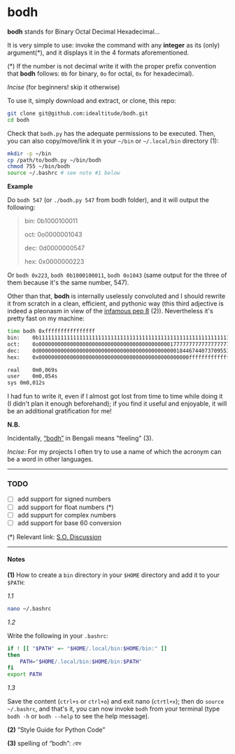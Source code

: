 # bodh

**bodh** stands for Binary Octal Decimal Hexadecimal...

It is very simple to use: invoke the command with any **integer** as its (only) argument(*), and it displays it in the 4 formats aforementioned.

(*) If the number is not decimal write it with the proper prefix convention that **bodh** follows: `0b` for binary, `0o` for octal, `0x` for hexadecimal).

*Incise* (for beginners! skip it otherwise)

To use it, simply download and extract, or clone, this repo:

```bash
git clone git@github.com:idealtitude/bodh.git
cd bodh
```

Check that `bodh.py` has the adequate permissions to be executed. Then, you can also copy/move/link it in your `~/bin` or `~/.local/bin` directory (1):

```bash
mkdir -p ~/bin
cp /path/to/bodh.py ~/bin/bodh
chmod 755 ~/bin/bodh
source ~/.bashrc # see note #1 below
```

**Example**

Do `bodh 547` (or `./bodh.py 547` from bodh folder), and it will output the following:

>
> bin:	0b1000100011
>
> oct:	0o0000001043
>
> dec:	0d0000000547
>
> hex:	0x0000000223
>

Or `bodh 0x223`, `bodh 0b1000100011`, `bodh 0o1043` (same output for the three of them because it's the same number, 547).

Other than that, **bodh** is internally uselessly convoluted and I should rewrite it from scratch in a clean, efficient, and pythonic way (this third adjective is indeed a pleonasm in view of the [infamous pep 8](https://www.python.org/dev/peps/pep-0008/ "PEP 8 -- Style Guide for Python Code") (2)).
Nevertheless it's pretty fast on my machine:

```bash
time bodh 0xffffffffffffffff
bin:	0b1111111111111111111111111111111111111111111111111111111111111111
oct:	0o0000000000000000000000000000000000000000001777777777777777777777
dec:	0d0000000000000000000000000000000000000000000018446744073709551615
hex:	0x000000000000000000000000000000000000000000000000ffffffffffffffff

real	0m0,069s
user	0m0,054s
sys	0m0,012s
```

I had fun to write it, even if I almost got lost from time to time while doing it (I didn't plan it enough beforehand); if you find it useful and enjoyable, it will be an additional gratification for me!

**N.B.**

Incidentally, [“bodh”](https://translate.google.fr/?sl=auto&tl=en&text=%E0%A6%AC%E0%A7%8B%E0%A6%A7&op=translate "Google translation of the word 'bodh'") in Bengali means "feeling" (3).

*Incise:* For my projects I often try to use a name of which the acronym can be a word in other languages.

---

### TODO

+ [ ] add support for signed numbers
+ [ ] add support for float numbers (*)
+ [ ] add suppurt for complex numbers
+ [ ] add support for base 60 conversion

(*) Relevant link: [S.O. Discussion](https://stackoverflow.com/questions/16444726/binary-representation-of-float-in-python-bits-not-hex/16444778#16444778 "Binary representation of float in Python")

---

#### Notes

**(1)** How to create a `bin` directory in your `$HOME` directory and add it to your `$PATH`:

*1.1*

```bash
nano ~/.bashrc
```

*1.2*

Write the following in your `.bashrc`:

```bash
if ! [[ "$PATH" =~ "$HOME/.local/bin:$HOME/bin:" ]]
then
    PATH="$HOME/.local/bin:$HOME/bin:$PATH"
fi
export PATH
```

*1.3*

Save the content (`ctrl+s` or `ctrl+o`) and exit nano (`ctrtl+x`); then do `source ~/.bashrc`, and that's it, you can now invoke `bodh` from your terminal (type `bodh -h` or `bodh --help` to see the help message).

**(2)** ”Style Guide for Python Code”

**(3)** spelling of “bodh”: *বোধ*
